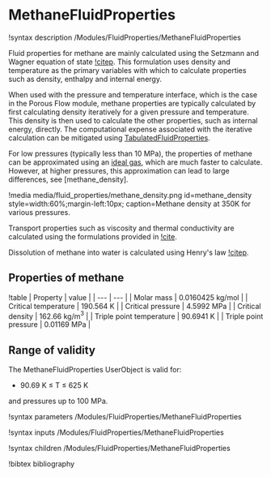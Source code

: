 # MethaneFluidProperties

!syntax description /Modules/FluidProperties/MethaneFluidProperties

Fluid properties for methane are mainly calculated using the Setzmann and Wagner equation of state
[!citep](setzmann1991). This formulation uses density and temperature as the primary variables with
which to calculate properties such as density, enthalpy and internal energy.

When used with the pressure and temperature interface, which is the case in the Porous Flow module, methane properties are typically calculated by first calculating density iteratively for a given pressure and temperature. This density is then used to calculate the other properties, such as internal energy, directly. The computational expense associated with the iterative calculation can be mitigated using [TabulatedFluidProperties](/TabulatedFluidProperties.md).

For low pressures (typically less than 10 MPa), the properties of methane can be approximated using an [ideal gas](/IdealGasFluidPropertiesPT.md), which are much faster to calculate. However, at higher pressures, this approximation can lead to large differences, see [methane_density].

!media media/fluid_properties/methane_density.png
       id=methane_density
       style=width:60%;margin-left:10px;
       caption=Methane density at 350K for various pressures.

Transport properties such as viscosity and thermal conductivity are calculated using the formulations provided in [!cite](irvine1984).

Dissolution of methane into water is calculated using Henry's law [!citep](iapws2004).

## Properties of methane

!table
| Property             | value |
| --- | --- |
| Molar mass           | 0.0160425 kg/mol |
| Critical temperature | 190.564 K       |
| Critical pressure    | 4.5992 MPa        |
| Critical density     | 162.66 kg/m$^3$ |
| Triple point temperature | 90.6941 K |
| Triple point pressure | 0.01169 MPa |

## Range of validity

The MethaneFluidProperties UserObject is valid for:

- 90.69 K $\le$ T $\le$ 625 K

and pressures up to 100 MPa.

!syntax parameters /Modules/FluidProperties/MethaneFluidProperties

!syntax inputs /Modules/FluidProperties/MethaneFluidProperties

!syntax children /Modules/FluidProperties/MethaneFluidProperties

!bibtex bibliography
